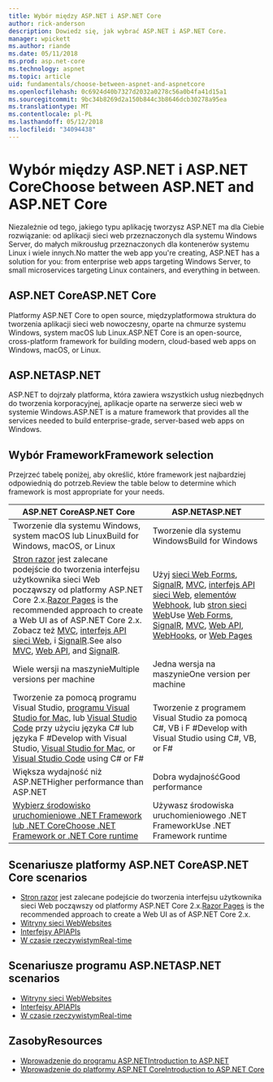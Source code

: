 ```yaml
---
title: Wybór między ASP.NET i ASP.NET Core
author: rick-anderson
description: Dowiedz się, jak wybrać ASP.NET i ASP.NET Core.
manager: wpickett
ms.author: riande
ms.date: 05/11/2018
ms.prod: asp.net-core
ms.technology: aspnet
ms.topic: article
uid: fundamentals/choose-between-aspnet-and-aspnetcore
ms.openlocfilehash: 0c6924d40b7327d2032a0278c56a0b4fa41d15a1
ms.sourcegitcommit: 9bc34b8269d2a150b844c3b8646dcb30278a95ea
ms.translationtype: MT
ms.contentlocale: pl-PL
ms.lasthandoff: 05/12/2018
ms.locfileid: "34094438"
---
```

# <a name="choose-between-aspnet-and-aspnet-core"></a><span data-ttu-id="8a54e-103">Wybór między ASP.NET i ASP.NET Core</span><span class="sxs-lookup"><span data-stu-id="8a54e-103">Choose between ASP.NET and ASP.NET Core</span></span>

<span data-ttu-id="8a54e-104">Niezależnie od tego, jakiego typu aplikację tworzysz ASP.NET ma dla Ciebie rozwiązanie: od aplikacji sieci web przeznaczonych dla systemu Windows Server, do małych mikrousług przeznaczonych dla kontenerów systemu Linux i wiele innych.</span><span class="sxs-lookup"><span data-stu-id="8a54e-104">No matter the web app you're creating, ASP.NET has a solution for you: from enterprise web apps targeting Windows Server, to small microservices targeting Linux containers, and everything in between.</span></span>

## <a name="aspnet-core"></a><span data-ttu-id="8a54e-105">ASP.NET Core</span><span class="sxs-lookup"><span data-stu-id="8a54e-105">ASP.NET Core</span></span>

<span data-ttu-id="8a54e-106">Platformy ASP.NET Core to open source, międzyplatformowa struktura do tworzenia aplikacji sieci web nowoczesny, oparte na chmurze systemu Windows, system macOS lub Linux.</span><span class="sxs-lookup"><span data-stu-id="8a54e-106">ASP.NET Core is an open-source, cross-platform framework for building modern, cloud-based web apps on Windows, macOS, or Linux.</span></span>

## <a name="aspnet"></a><span data-ttu-id="8a54e-107">ASP.NET</span><span class="sxs-lookup"><span data-stu-id="8a54e-107">ASP.NET</span></span>

<span data-ttu-id="8a54e-108">ASP.NET to dojrzały platforma, która zawiera wszystkich usług niezbędnych do tworzenia korporacyjnej, aplikacje oparte na serwerze sieci web w systemie Windows.</span><span class="sxs-lookup"><span data-stu-id="8a54e-108">ASP.NET is a mature framework that provides all the services needed to build enterprise-grade, server-based web apps on Windows.</span></span>

## <a name="framework-selection"></a><span data-ttu-id="8a54e-109">Wybór Framework</span><span class="sxs-lookup"><span data-stu-id="8a54e-109">Framework selection</span></span>

<span data-ttu-id="8a54e-110">Przejrzeć tabelę poniżej, aby określić, które framework jest najbardziej odpowiednią do potrzeb.</span><span class="sxs-lookup"><span data-stu-id="8a54e-110">Review the table below to determine which framework is most appropriate for your needs.</span></span>

| <span data-ttu-id="8a54e-111">ASP.NET Core</span><span class="sxs-lookup"><span data-stu-id="8a54e-111">ASP.NET Core</span></span> | <span data-ttu-id="8a54e-112">ASP.NET</span><span class="sxs-lookup"><span data-stu-id="8a54e-112">ASP.NET</span></span> |
|---|---|
|<span data-ttu-id="8a54e-113">Tworzenie dla systemu Windows, system macOS lub Linux</span><span class="sxs-lookup"><span data-stu-id="8a54e-113">Build for Windows, macOS, or Linux</span></span>|<span data-ttu-id="8a54e-114">Tworzenie dla systemu Windows</span><span class="sxs-lookup"><span data-stu-id="8a54e-114">Build for Windows</span></span>|
|<span data-ttu-id="8a54e-115">[Stron razor](xref:mvc/razor-pages/index) jest zalecane podejście do tworzenia interfejsu użytkownika sieci Web począwszy od platformy ASP.NET Core 2.x.</span><span class="sxs-lookup"><span data-stu-id="8a54e-115">[Razor Pages](xref:mvc/razor-pages/index) is the recommended approach to create a Web UI as of ASP.NET Core 2.x.</span></span> <span data-ttu-id="8a54e-116">Zobacz też [MVC](xref:mvc/overview), [interfejs API sieci Web](xref:tutorials/first-web-api), i [SignalR](xref:signalr/introduction).</span><span class="sxs-lookup"><span data-stu-id="8a54e-116">See also [MVC](xref:mvc/overview), [Web API](xref:tutorials/first-web-api), and [SignalR](xref:signalr/introduction).</span></span>|<span data-ttu-id="8a54e-117">Użyj [sieci Web Forms](/aspnet/web-forms), [SignalR](/aspnet/signalr), [MVC](/aspnet/mvc), [interfejs API sieci Web](/aspnet/web-api/), [elementów Webhook](/aspnet/webhooks/), lub [stron sieci Web](/aspnet/web-pages)</span><span class="sxs-lookup"><span data-stu-id="8a54e-117">Use [Web Forms](/aspnet/web-forms), [SignalR](/aspnet/signalr), [MVC](/aspnet/mvc), [Web API](/aspnet/web-api/), [WebHooks](/aspnet/webhooks/), or [Web Pages](/aspnet/web-pages)</span></span>|
|<span data-ttu-id="8a54e-118">Wiele wersji na maszynie</span><span class="sxs-lookup"><span data-stu-id="8a54e-118">Multiple versions per machine</span></span>|<span data-ttu-id="8a54e-119">Jedna wersja na maszynie</span><span class="sxs-lookup"><span data-stu-id="8a54e-119">One version per machine</span></span>|
|<span data-ttu-id="8a54e-120">Tworzenie za pomocą programu Visual Studio, [programu Visual Studio for Mac](https://www.visualstudio.com/vs/visual-studio-mac/), lub [Visual Studio Code](https://code.visualstudio.com/) przy użyciu języka C# lub języka F #</span><span class="sxs-lookup"><span data-stu-id="8a54e-120">Develop with Visual Studio, [Visual Studio for Mac](https://www.visualstudio.com/vs/visual-studio-mac/), or [Visual Studio Code](https://code.visualstudio.com/) using C# or F#</span></span>|<span data-ttu-id="8a54e-121">Tworzenie z programem Visual Studio za pomocą C#, VB i F #</span><span class="sxs-lookup"><span data-stu-id="8a54e-121">Develop with Visual Studio using C#, VB, or F#</span></span>|
|<span data-ttu-id="8a54e-122">Większa wydajność niż ASP.NET</span><span class="sxs-lookup"><span data-stu-id="8a54e-122">Higher performance than ASP.NET</span></span>|<span data-ttu-id="8a54e-123">Dobra wydajność</span><span class="sxs-lookup"><span data-stu-id="8a54e-123">Good performance</span></span>|
|[<span data-ttu-id="8a54e-124">Wybierz środowisko uruchomieniowe .NET Framework lub .NET Core</span><span class="sxs-lookup"><span data-stu-id="8a54e-124">Choose .NET Framework or .NET Core runtime</span></span>](/dotnet/articles/standard/choosing-core-framework-server)|<span data-ttu-id="8a54e-125">Używasz środowiska uruchomieniowego .NET Framework</span><span class="sxs-lookup"><span data-stu-id="8a54e-125">Use .NET Framework runtime</span></span>|

## <a name="aspnet-core-scenarios"></a><span data-ttu-id="8a54e-126">Scenariusze platformy ASP.NET Core</span><span class="sxs-lookup"><span data-stu-id="8a54e-126">ASP.NET Core scenarios</span></span>

* <span data-ttu-id="8a54e-127">[Stron razor](xref:mvc/razor-pages/index) jest zalecane podejście do tworzenia interfejsu użytkownika sieci Web począwszy od platformy ASP.NET Core 2.x.</span><span class="sxs-lookup"><span data-stu-id="8a54e-127">[Razor Pages](xref:mvc/razor-pages/index) is the recommended approach to create a Web UI as of ASP.NET Core 2.x.</span></span>
* [<span data-ttu-id="8a54e-128">Witryny sieci Web</span><span class="sxs-lookup"><span data-stu-id="8a54e-128">Websites</span></span>](xref:tutorials/first-mvc-app/index)
* [<span data-ttu-id="8a54e-129">Interfejsy API</span><span class="sxs-lookup"><span data-stu-id="8a54e-129">APIs</span></span>](xref:tutorials/first-web-api)
* [<span data-ttu-id="8a54e-130">W czasie rzeczywistym</span><span class="sxs-lookup"><span data-stu-id="8a54e-130">Real-time</span></span>](xref:signalr/index)

## <a name="aspnet-scenarios"></a><span data-ttu-id="8a54e-131">Scenariusze programu ASP.NET</span><span class="sxs-lookup"><span data-stu-id="8a54e-131">ASP.NET scenarios</span></span>

* [<span data-ttu-id="8a54e-132">Witryny sieci Web</span><span class="sxs-lookup"><span data-stu-id="8a54e-132">Websites</span></span>](/aspnet/mvc)
* [<span data-ttu-id="8a54e-133">Interfejsy API</span><span class="sxs-lookup"><span data-stu-id="8a54e-133">APIs</span></span>](/aspnet/web-api)
* [<span data-ttu-id="8a54e-134">W czasie rzeczywistym</span><span class="sxs-lookup"><span data-stu-id="8a54e-134">Real-time</span></span>](/aspnet/signalr)

## <a name="resources"></a><span data-ttu-id="8a54e-135">Zasoby</span><span class="sxs-lookup"><span data-stu-id="8a54e-135">Resources</span></span>

* [<span data-ttu-id="8a54e-136">Wprowadzenie do programu ASP.NET</span><span class="sxs-lookup"><span data-stu-id="8a54e-136">Introduction to ASP.NET</span></span>](/aspnet/overview)
* [<span data-ttu-id="8a54e-137">Wprowadzenie do platformy ASP.NET Core</span><span class="sxs-lookup"><span data-stu-id="8a54e-137">Introduction to ASP.NET Core</span></span>](xref:index)
